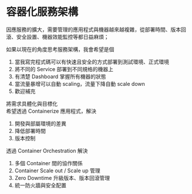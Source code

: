 # 容器化服務架構

因應服務的擴大，需要管理的應用程式與機器越來越複雜，從部署時間、版本回滾、安全設置、機器效能監控等都日益麻煩；

如果以現在的角度思考服務架構，我會希望是個

1. 當我寫完程式碼可以有快速且安全的方式部署到測試環境、正式環境
2. 將不同的 Service 部署到不同規格的機器上
3. 有清楚 Dashboard 掌握所有機器的狀態
4. 當流量暴增可以自動 scaling，流量下降自動 scale down
5. 歡迎補充

將需求具體化與目標化  
希望透過 Containerize 應用程式，解決

1. 開發與部屬環境的差異
2. 降低部署時間
3. 版本控制

透過 Container Orchestration 解決

1. 多個 Container 間的協作關係
2. Container Scale out / Scale up 管理
3. Zero Downtime 升級版本、版本回滾管理
4. 統一防火牆與安全配置



